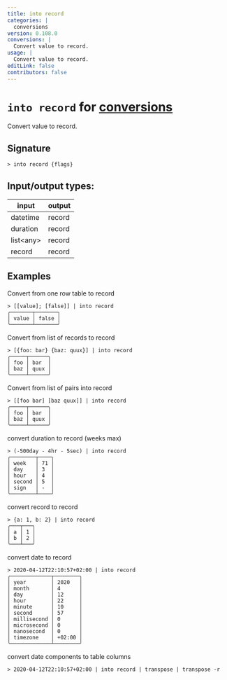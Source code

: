 ```yaml
---
title: into record
categories: |
  conversions
version: 0.108.0
conversions: |
  Convert value to record.
usage: |
  Convert value to record.
editLink: false
contributors: false
---
```

<!-- This file is automatically generated. Please edit the command in https://github.com/nushell/nushell instead. -->

# `into record` for [conversions](/commands/categories/conversions.md)

<div class='command-title'>Convert value to record.</div>

## Signature

```> into record {flags} ```


## Input/output types:

| input     | output |
| --------- | ------ |
| datetime  | record |
| duration  | record |
| list&lt;any&gt; | record |
| record    | record |
## Examples

Convert from one row table to record
```nu
> [[value]; [false]] | into record
╭───────┬───────╮
│ value │ false │
╰───────┴───────╯
```

Convert from list of records to record
```nu
> [{foo: bar} {baz: quux}] | into record
╭─────┬──────╮
│ foo │ bar  │
│ baz │ quux │
╰─────┴──────╯
```

Convert from list of pairs into record
```nu
> [[foo bar] [baz quux]] | into record
╭─────┬──────╮
│ foo │ bar  │
│ baz │ quux │
╰─────┴──────╯
```

convert duration to record (weeks max)
```nu
> (-500day - 4hr - 5sec) | into record
╭────────┬────╮
│ week   │ 71 │
│ day    │ 3  │
│ hour   │ 4  │
│ second │ 5  │
│ sign   │ -  │
╰────────┴────╯
```

convert record to record
```nu
> {a: 1, b: 2} | into record
╭───┬───╮
│ a │ 1 │
│ b │ 2 │
╰───┴───╯
```

convert date to record
```nu
> 2020-04-12T22:10:57+02:00 | into record
╭─────────────┬────────╮
│ year        │ 2020   │
│ month       │ 4      │
│ day         │ 12     │
│ hour        │ 22     │
│ minute      │ 10     │
│ second      │ 57     │
│ millisecond │ 0      │
│ microsecond │ 0      │
│ nanosecond  │ 0      │
│ timezone    │ +02:00 │
╰─────────────┴────────╯
```

convert date components to table columns
```nu
> 2020-04-12T22:10:57+02:00 | into record | transpose | transpose -r

```
